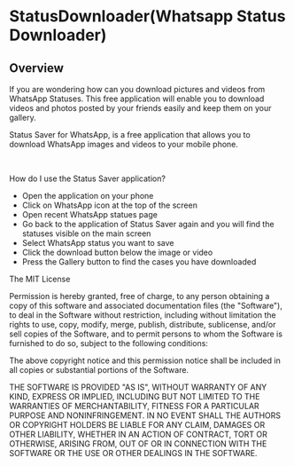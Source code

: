 # StatusDownloader(Whatsapp Status Downloader)

Overview
---
If you are wondering how can you download pictures and videos from WhatsApp Statuses. This free application will enable you to download videos and photos posted by your friends easily and keep them on your gallery.

Status Saver for WhatsApp, is a free application that allows you to download WhatsApp images and videos to your mobile phone.

</br>


How do I use the Status Saver application?

-	Open the application on your phone
-	Click on WhatsApp icon at the top of the screen
-	Open recent WhatsApp statues page
-	Go back to the application of Status Saver again and you will find the statuses visible 
on the main screen
-	Select WhatsApp status you want to save
-	Click the download button below the image or video
-	Press the Gallery button to find the cases you have downloaded


The MIT License


Permission is hereby granted, free of charge, to any person obtaining a copy
of this software and associated documentation files (the "Software"), to deal
in the Software without restriction, including without limitation the rights
to use, copy, modify, merge, publish, distribute, sublicense, and/or sell
copies of the Software, and to permit persons to whom the Software is
furnished to do so, subject to the following conditions:

The above copyright notice and this permission notice shall be included in
all copies or substantial portions of the Software.

THE SOFTWARE IS PROVIDED "AS IS", WITHOUT WARRANTY OF ANY KIND, EXPRESS OR
IMPLIED, INCLUDING BUT NOT LIMITED TO THE WARRANTIES OF MERCHANTABILITY,
FITNESS FOR A PARTICULAR PURPOSE AND NONINFRINGEMENT. IN NO EVENT SHALL THE
AUTHORS OR COPYRIGHT HOLDERS BE LIABLE FOR ANY CLAIM, DAMAGES OR OTHER
LIABILITY, WHETHER IN AN ACTION OF CONTRACT, TORT OR OTHERWISE, ARISING FROM,
OUT OF OR IN CONNECTION WITH THE SOFTWARE OR THE USE OR OTHER DEALINGS IN
THE SOFTWARE.
